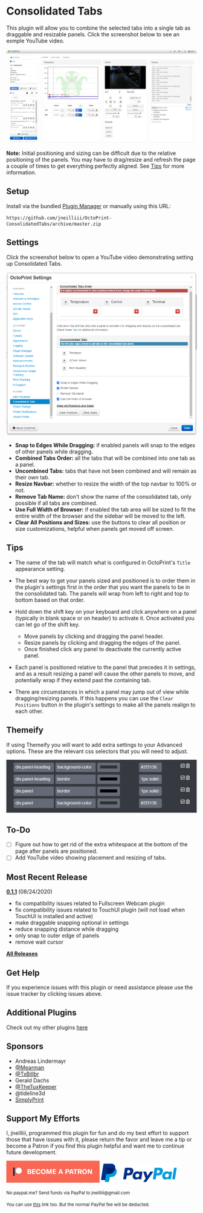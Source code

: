 # Consolidated Tabs

This plugin will allow you to combine the selected tabs into a single tab as draggable and resizable panels. Click the screenshot below to see an exmple YouTube video.

[![screenshot tab](screenshot_tab.png)](https://www.youtube.com/watch?v=fd2xVNUORg8)

**Note:** Initial positioning and sizing can be difficult due to the relative positioning of the panels. You may have to drag/resize and refresh the page a couple of times to get everything perfectly aligned. See [Tips](#Tips) for more information.

## Setup

Install via the bundled [Plugin Manager](https://docs.octoprint.org/en/master/bundledplugins/pluginmanager.html)
or manually using this URL:

    https://github.com/jneilliii/OctoPrint-ConsolidatedTabs/archive/master.zip

## Settings

Click the screenshot below to open a YouTube video demonstrating setting up Consolidated Tabs.

[![screenshot settings](screenshot_settings.png)](https://www.youtube.com/watch?v=rrzeOJF2u4A)

- **Snap to Edges While Dragging:** if enabled panels will snap to the edges of other panels while dragging.
- **Combined Tabs Order:** all the tabs that will be combined into one tab as a panel.
- **Uncombined Tabs:** tabs that have not been combined and will remain as their own tab.
- **Resize Navbar:** whether to resize the width of the top navbar to 100% or not.
- **Remove Tab Name:** don't show the name of the consolidated tab, only possible if all tabs are combined.
- **Use Full Width of Browser:** if enabled the tab area will be sized to fit the entire width of the browser and the sidebar will be moved to the left.
- **Clear All Positions and Sizes:** use the buttons to clear all position or size customizations, helpful when panels get moved off screen.

## Tips

- The name of the tab will match what is configured in OctoPrint's `Title` appearance setting.

- The best way to get your panels sized and positioned is to order them in the plugin's settings first in the order that you want the panels to be in the consolidated tab. The panels will wrap from left to right and top to bottom based on that order.

- Hold down the shift key on your keyboard and click anywhere on a panel (typically in blank space or on header) to activate it. Once activated you can let go of the shift key.
  - Move panels by clicking and dragging the panel header.
  - Resize panels by clicking and dragging the edges of the panel.
  - Once finished click any panel to deactivate the currently active panel.

- Each panel is positioned relative to the panel that precedes it in settings, and as a result resizing a panel will cause the other panels to move, and potentially wrap if they extend past the containing tab.

- There are circumstances in which a panel may jump out of view while dragging/resizing panels. If this happens you can use the `Clear Positions` button in the plugin's settings to make all the panels realign to each other.

## Themeify

If using Themeify you will want to add extra settings to your Advanced options. These are the relevant css selectors that you will need to adjust.

![screenshot themeify](screenshot_themeify.png)

## To-Do
* [ ] Figure out how to get rid of the extra whitespace at the bottom of the page after panels are positioned.
* [ ] Add YouTube video showing placement and resizing of tabs.

## Most Recent Release

**[0.1.1](https://github.com/jneilliii/OctoPrint-ConsolidatedTabs/releases/tag/0.1.1)** (08/24/2020)

* fix compatibility issues related to Fullscreen Webcam plugin
* fix compatibility issues related to TouchUI plugin (will not load when TouchUI is installed and active)
* make draggable snapping optional in settings
* reduce snapping distance while dragging
* only snap to outer edge of panels
* remove wait cursor

**[All Releases](https://github.com/jneilliii/OctoPrint-ConsolidatedTabs/releases)**

## Get Help

If you experience issues with this plugin or need assistance please use the issue tracker by clicking issues above.

## Additional Plugins

Check out my other plugins [here](https://plugins.octoprint.org/by_author/#jneilliii)

## Sponsors
- Andreas Lindermayr
- [@Mearman](https://github.com/Mearman)
- [@TxBillbr](https://github.com/TxBillbr)
- Gerald Dachs
- [@TheTuxKeeper](https://github.com/thetuxkeeper)
- @tideline3d
- [SimplyPrint](https://simplyprint.dk/)

## Support My Efforts
I, jneilliii, programmed this plugin for fun and do my best effort to support those that have issues with it, please return the favor and leave me a tip or become a Patron if you find this plugin helpful and want me to continue future development.

[![Patreon](patreon-with-text-new.png)](https://www.patreon.com/jneilliii) [![paypal](paypal-with-text.png)](https://paypal.me/jneilliii)

<small>No paypal.me? Send funds via PayPal to jneilliii&#64;gmail&#46;com

You can use [this](https://www.paypal.com/cgi-bin/webscr?cmd=_xclick&business=jneilliii@gmail.com) link too. But the normal PayPal fee will be deducted.
</small>
